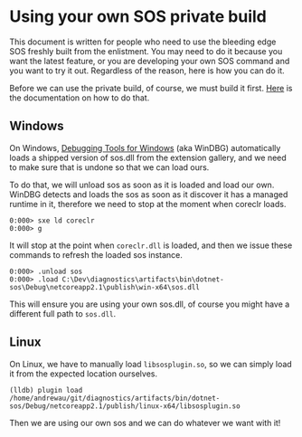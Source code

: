 # Using your own SOS private build

This document is written for people who need to use the bleeding edge SOS freshly built from the enlistment. You may need to do it because you want the latest feature, or you are developing your own SOS command and you want to try it out. Regardless of the reason, here is how you can do it.

Before we can use the private build, of course, we must build it first. [Here](https://github.com/dotnet/diagnostics/tree/master/documentation/building) is the documentation on how to do that.

## Windows

On Windows, [Debugging Tools for Windows](https://docs.microsoft.com/en-us/windows-hardware/drivers/debugger/debugger-download-tools) (aka WinDBG) automatically loads a shipped version of sos.dll from the extension gallery, and we need to make sure that is undone so that we can load ours.

To do that, we will unload sos as soon as it is loaded and load our own. WinDBG detects and loads the sos as soon as it discover it has a managed runtime in it, therefore we need to stop at the moment when coreclr loads.

```
0:000> sxe ld coreclr
0:000> g
```

It will stop at the point when `coreclr.dll` is loaded, and then we issue these commands to refresh the loaded sos instance.

```
0:000> .unload sos
0:000> .load C:\Dev\diagnostics\artifacts\bin\dotnet-sos\Debug\netcoreapp2.1\publish\win-x64\sos.dll
```

This will ensure you are using your own sos.dll, of course you might have a different full path to `sos.dll`.

## Linux

On Linux, we have to manually load `libsosplugin.so`, so we can simply load it from the expected location ourselves.

```
(lldb) plugin load /home/andrewau/git/diagnostics/artifacts/bin/dotnet-sos/Debug/netcoreapp2.1/publish/linux-x64/libsosplugin.so
```

Then we are using our own sos and we can do whatever we want with it!

